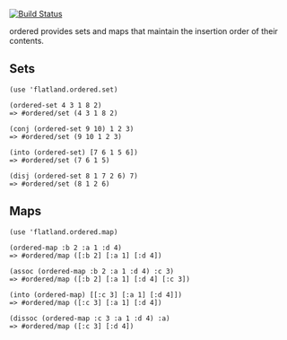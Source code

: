 [![Build Status](https://secure.travis-ci.org/flatland/ordered.png)](http://travis-ci.org/flatland/ordered)

ordered provides sets and maps that maintain the insertion order of their contents.

## Sets

    (use 'flatland.ordered.set)

    (ordered-set 4 3 1 8 2)
    => #ordered/set (4 3 1 8 2)

    (conj (ordered-set 9 10) 1 2 3)
    => #ordered/set (9 10 1 2 3)

    (into (ordered-set) [7 6 1 5 6])
    => #ordered/set (7 6 1 5)

    (disj (ordered-set 8 1 7 2 6) 7)
    => #ordered/set (8 1 2 6)

## Maps

    (use 'flatland.ordered.map)

    (ordered-map :b 2 :a 1 :d 4)
    => #ordered/map ([:b 2] [:a 1] [:d 4])

    (assoc (ordered-map :b 2 :a 1 :d 4) :c 3)
    => #ordered/map ([:b 2] [:a 1] [:d 4] [:c 3])

    (into (ordered-map) [[:c 3] [:a 1] [:d 4]])
    => #ordered/map ([:c 3] [:a 1] [:d 4])

    (dissoc (ordered-map :c 3 :a 1 :d 4) :a)
    => #ordered/map ([:c 3] [:d 4])
